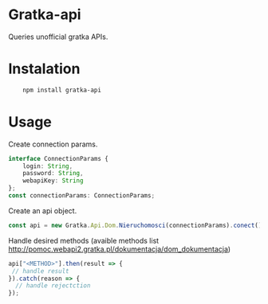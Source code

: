 # Gratka-api

Queries unofficial gratka APIs.

# Instalation

```bash
    npm install gratka-api
```

# Usage

Create connection params.
```ts
interface ConnectionParams {
    login: String,
    password: String,
    webapiKey: String
};
const connectionParams: ConnectionParams;
```

Create an api object.
```ts
const api = new Gratka.Api.Dom.Nieruchomosci(connectionParams).conect();
```
Handle desired methods (avaible methods list http://pomoc.webapi2.gratka.pl/dokumentacja/dom_dokumentacja)
```js
api["<METHOD>"].then(result => {
 // handle result
}).catch(reason => {
  // handle rejectction
});
```
